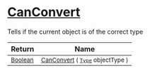 # [CanConvert](./FeatureDescriptorTJsonConverter-100664025.md)

Tells if the current object is of the correct type

| Return | Name | 
| --- | --- | 
| <sub>[Boolean](https://docs.microsoft.com/en-us/dotnet/api/System.Boolean)</sub>| <sub>[CanConvert](./FeatureDescriptorTJsonConverter-100664025.md) ( [`Type`](https://docs.microsoft.com/en-us/dotnet/api/System.Type) objectType )</sub>| <br>


